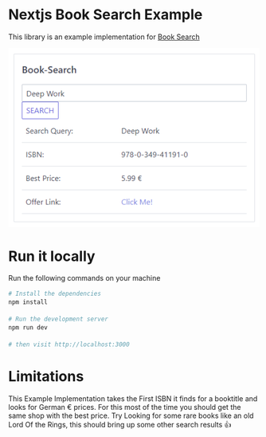 # Nextjs Book Search Example

This library is an example implementation for [Book Search](https://github.com/fheutz/book-search)

<img src="docs/example.png" alt="BooksIcon"/>

# Run it locally

Run the following commands on your machine

```bash
# Install the dependencies
npm install 

# Run the development server
npm run dev

# then visit http://localhost:3000
```

# Limitations

This Example Implementation takes the First ISBN it finds for a booktitle and looks for German € prices. For this most of the time you should get the same shop with the best price. Try Looking for some rare books like an old Lord Of the Rings, this should bring up some other search results 👍